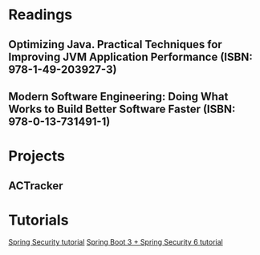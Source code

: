 # Readings

## Optimizing Java. Practical Techniques for Improving JVM Application Performance (ISBN: 978-1-49-203927-3)

## Modern Software Engineering: Doing What Works to Build Better Software Faster (ISBN: 978-0-13-731491-1)

# Projects

## ACTracker

# Tutorials

[Spring Security tutorial](https://github.com/marcinciapa/tutorials/pull/32)
[Spring Boot 3 + Spring Security 6 tutorial](https://github.com/marcinciapa/tutorials/pull/33)